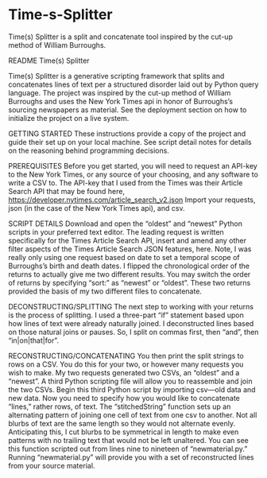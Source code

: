 # Time-s-Splitter
Time(s) Splitter is a split and concatenate tool inspired by the cut-up method of William Burroughs.

README Time(s) Splitter

Time(s) Splitter is a generative scripting framework that splits and concatenates lines of text per
a structured disorder laid out by Python query language. The project was inspired by the cut-up
method of William Burroughs and uses the New York Times api in honor of Burroughs’s
sourcing newspapers as material. See the deployment section on how to initialize the project on
a live system.

GETTING STARTED
These instructions provide a copy of the project and guide their set up on your local machine.
See script detail notes for details on the reasoning behind programming decisions.

PREREQUISITES
Before you get started, you will need to request an API-key to the New York Times, or any
source of your choosing, and any software to write a CSV to. The API-key that I used from the
Times was their Article Search API that may be found here,
https://developer.nytimes.com/article_search_v2.json
Import your requests, json (in the case of the New York Times api), and csv.

SCRIPT DETAILS
Download and open the “oldest” and “newest” Python scripts in your preferred text editor. The
leading request is written specifically for the Times Article Search API, insert and amend any
other filter aspects of the Times Article Search JSON features, here. Note, I was really only
using one request based on date to set a temporal scope of Burroughs’s birth and death dates. I
flipped the chronological order of the returns to actually give me two different results. You may
switch the order of returns by specifying “sort:” as “newest” or “oldest”. These two returns
provided the basis of my two different files to concatenate.

DECONSTRUCTING/SPLITTING
The next step to working with your returns is the process of splitting. I used a three-part
“if” statement based upon how lines of text were already naturally joined. I deconstructed
lines based on those natural joins or pauses. So, I split on commas first, then “and”, then
“in|on|that|for”.

RECONSTRUCTING/CONCATENATING
You then print the split strings to rows on a CSV. You do this for your two, or however
many requests you wish to make. My two requests generated two CSVs, an “oldest” and
a “newest”. A third Python scripting file will allow you to reassemble and join the two
CSVs. Begin this third Python script by importing csv—old data and new data. Now you
need to specify how you would like to concatenate “lines,” rather rows, of text. The
“stitchedString” function sets up an alternating pattern of joining one cell of text from one
csv to another. Not all blurbs of text are the same length so they would not alternate
evenly. Anticipating this, I cut blurbs to be symmetrical in length to make even patterns
with no trailing text that would not be left unaltered. You can see this function scripted
out from lines nine to nineteen of “newmaterial.py.”
Running “newmaterial.py” will provide you with a set of reconstructed lines from your
source material.
